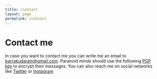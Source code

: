 ```yaml
---
title: /contact
layout: page
permalink: /contact
---
```


# Contact me

In case you want to contact me you can write me an email to <barrakudarain@gmail.com>.
Paranoid minds should use the following [PGP key](https://pgp.mit.edu/pks/lookup?op=get&search=0xDB1D1D08E6457C07) to encrypt their messages.
You can also reach me on social networks like [Twitter](https://twitter.com/BaRRaKudaRain) or [Instagram](https://www.instagram.com/barrakudarain_a.k.a_nm/)
